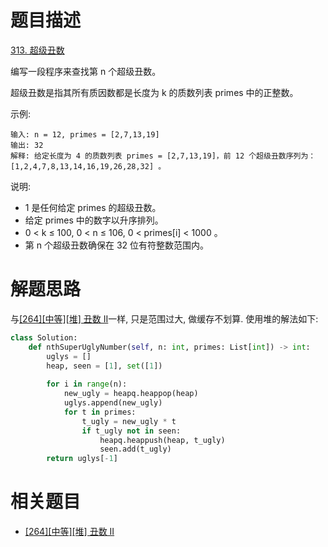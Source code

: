 # 题目描述

[313. 超级丑数](https://leetcode-cn.com/problems/super-ugly-number/)

编写一段程序来查找第 n 个超级丑数。

超级丑数是指其所有质因数都是长度为 k 的质数列表 primes 中的正整数。

示例:
```
输入: n = 12, primes = [2,7,13,19]
输出: 32 
解释: 给定长度为 4 的质数列表 primes = [2,7,13,19]，前 12 个超级丑数序列为：[1,2,4,7,8,13,14,16,19,26,28,32] 。
```

说明:

- 1 是任何给定 primes 的超级丑数。
- 给定 primes 中的数字以升序排列。
- 0 < k ≤ 100, 0 < n ≤ 106, 0 < primes[i] < 1000 。
- 第 n 个超级丑数确保在 32 位有符整数范围内。

# 解题思路

与[[264][中等][堆] 丑数 II](/docs/problems/堆/264-丑数-II.md)一样, 只是范围过大, 做缓存不划算. 使用堆的解法如下:

```python
class Solution:
    def nthSuperUglyNumber(self, n: int, primes: List[int]) -> int:
        uglys = []
        heap, seen = [1], set([1])
        
        for i in range(n):
            new_ugly = heapq.heappop(heap)
            uglys.append(new_ugly)
            for t in primes:
                t_ugly = new_ugly * t
                if t_ugly not in seen:
                    heapq.heappush(heap, t_ugly)
                    seen.add(t_ugly)
        return uglys[-1]
```

# 相关题目

- [[264][中等][堆] 丑数 II](/docs/problems/堆/264-丑数-II.md)
